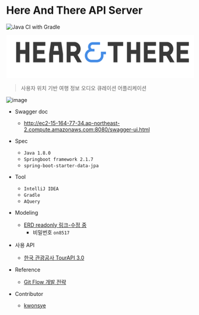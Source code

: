 # Here And There API Server

![Java CI with Gradle](https://github.com/team-mic/HearAndThere_Server/workflows/Java%20CI%20with%20Gradle/badge.svg)

![image](/images/logo.png)

> 사용자 위치 기반 여행 정보 오디오 큐레이션 어플리케이션

![image](/images/hear&there%20storyboard_frame-Page-2.png)

- Swagger doc
    - http://ec2-15-164-77-34.ap-northeast-2.compute.amazonaws.com:8080/swagger-ui.html
- Spec
    - `Java 1.8.0`
    - `Springboot framework 2.1.7`
    - `spring-boot-starter-data-jpa`
    
- Tool
    - `IntelliJ IDEA`
    - `Gradle`
    - `AQuery`
   
- Modeling
    - [ERD readonly 링크-수정 중](https://aquerytool.com:443/aquerymain/index/?rurl=1960d678-834c-4fd7-8623-35a505f5b0d5)
        - 비밀번호 `on8517`
- 사용 API
    - [한국 관광공사 TourAPI 3.0](http://api.visitkorea.or.kr/guide/inforUnite.do)

- Reference
    - [Git Flow 개발 전략](https://gmlwjd9405.github.io/2018/05/11/types-of-git-branch.html)
    
- Contributor
    - [kwonsye](https://github.com/kwonsye)
